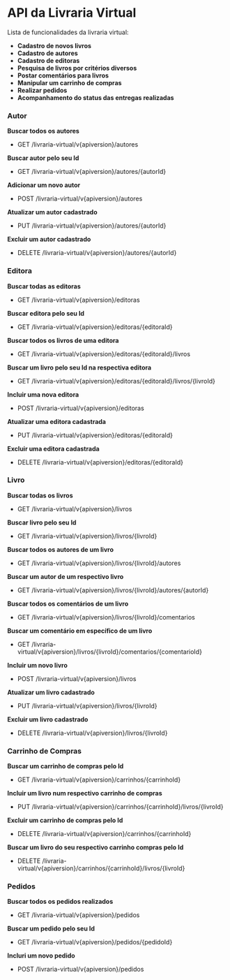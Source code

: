 ﻿# API da Livraria Virtual
 
 Lista de funcionalidades da livraria virtual:

  - **Cadastro de novos livros**
  - **Cadastro de autores**
  - **Cadastro de editoras**
  - **Pesquisa de livros por critérios diversos**
  - **Postar comentários para livros**
  - **Manipular um carrinho de compras**
  - **Realizar pedidos**
  - **Acompanhamento do status das entregas realizadas**

### Autor
  
  **Buscar todos os autores**
  - GET /livraria-virtual/v{apiversion}/autores

  **Buscar autor pelo seu Id**
  - GET /livraria-virtual/v{apiversion}/autores/{autorId}

  **Adicionar um novo autor**
  - POST /livraria-virtual/v{apiversion}/autores

  **Atualizar um autor cadastrado**
  - PUT /livraria-virtual/v{apiversion}/autores/{autorId}

  **Excluir um autor cadastrado**
  - DELETE /livraria-virtual/v{apiversion}/autores/{autorId}
  
### Editora

  **Buscar todas as editoras**  
  - GET /livraria-virtual/v{apiversion}/editoras

  **Buscar editora pelo seu Id**
  - GET /livraria-virtual/v{apiversion}/editoras/{editoraId}

  **Buscar todos os livros de uma editora**
  - GET /livraria-virtual/v{apiversion}/editoras/{editoraId}/livros

  **Buscar um livro pelo seu Id na respectiva editora**  
  - GET /livraria-virtual/v{apiversion}/editoras/{editoraId}/livros/{livroId}

  **Incluir uma nova editora**
  - POST /livraria-virtual/v{apiversion}/editoras

  **Atualizar uma editora cadastrada**
  - PUT /livraria-virtual/v{apiversion}/editoras/{editoraId}

  **Excluir uma editora cadastrada**
  - DELETE /livraria-virtual/v{apiversion}/editoras/{editoraId}
  
### Livro

  **Buscar todas os livros**
  - GET /livraria-virtual/v{apiversion}/livros

  **Buscar livro pelo seu Id**
  - GET /livraria-virtual/v{apiversion}/livros/{livroId}

  **Buscar todos os autores de um livro**
  - GET /livraria-virtual/v{apiversion}/livros/{livroId}/autores 

  **Buscar um autor de um respectivo livro** 
  - GET /livraria-virtual/v{apiversion}/livros/{livroId}/autores/{autorId}

  **Buscar todos os comentários de um livro**
  - GET /livraria-virtual/v{apiversion}/livros/{livroId}/comentarios

  **Buscar um comentário em específico de um livro**
  - GET /livraria-virtual/v{apiversion}/livros/{livroId}/comentarios/{comentarioId}

  **Incluir um novo livro**
  - POST /livraria-virtual/v{apiversion}/livros

  **Atualizar um livro cadastrado**
  - PUT /livraria-virtual/v{apiversion}/livros/{livroId}

  **Excluir um livro cadastrado**
  - DELETE /livraria-virtual/v{apiversion}/livros/{livroId}
  
### Carrinho de Compras

  **Buscar um carrinho de compras pelo Id**
  - GET /livraria-virtual/v{apiversion}/carrinhos/{carrinhoId}

  **Incluir um livro num respectivo carrinho de compras**
  - PUT /livraria-virtual/v{apiversion}/carrinhos/{carrinhoId}/livros/{livroId}

  **Excluir um carrinho de compras pelo Id**
  - DELETE /livraria-virtual/v{apiversion}/carrinhos/{carrinhoId}

  **Buscar um livro do seu respectivo carrinho compras pelo Id**
  - DELETE /livraria-virtual/v{apiversion}/carrinhos/{carrinhoId}/livros/{livroId}
  
### Pedidos

  **Buscar todos os pedidos realizados**
  - GET /livraria-virtual/v{apiversion}/pedidos

  **Buscar um pedido pelo seu Id**
  - GET /livraria-virtual/v{apiversion}/pedidos/{pedidoId}

  **Incluri um novo pedido**
  - POST /livraria-virtual/v{apiversion}/pedidos

